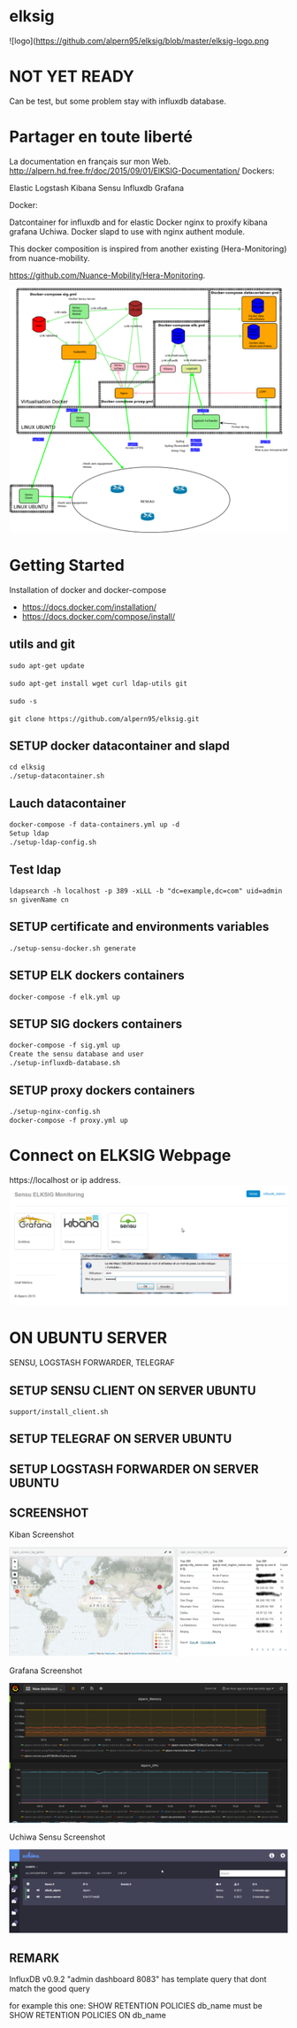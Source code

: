 # elksig

![logo](https://github.com/alpern95/elksig/blob/master/elksig-logo.png
# NOT YET READY 
Can be test, but some problem stay with influxdb database.

# Partager en toute liberté
La documentation en français sur mon Web.
http://alpern.hd.free.fr/doc/2015/09/01/ElKSIG-Documentation/
Dockers:
 
Elastic Logstash Kibana Sensu Influxdb Grafana

Docker:

Datcontainer for influxdb and for elastic
Docker nginx to proxify kibana grafana Uchiwa.
Docker slapd to use with nginx authent module.

This docker composition is inspired from another existing (Hera-Monitoring) from nuance-mobility.

https://github.com/Nuance-Mobility/Hera-Monitoring.

![Architecture](https://github.com/alpern95/elksig/blob/master/ELKSIG.png)

# Getting Started

Installation of docker and docker-compose
 
- https://docs.docker.com/installation/
- https://docs.docker.com/compose/install/


## utils and git

```
sudo apt-get update

sudo apt-get install wget curl ldap-utils git

sudo -s

git clone https://github.com/alpern95/elksig.git

```

## SETUP docker datacontainer and slapd

```
cd elksig
./setup-datacontainer.sh
```

## Lauch datacontainer

```
docker-compose -f data-containers.yml up -d
Setup ldap
./setup-ldap-config.sh
```

## Test ldap
```
ldapsearch -h localhost -p 389 -xLLL -b "dc=example,dc=com" uid=admin sn givenName cn
```

## SETUP certificate and environments variables
```
./setup-sensu-docker.sh generate
```

## SETUP ELK dockers containers
```
docker-compose -f elk.yml up 
```

## SETUP SIG dockers containers
```
docker-compose -f sig.yml up
Create the sensu database and user
./setup-influxdb-database.sh
```

## SETUP proxy dockers containers
```
./setup-nginx-config.sh
docker-compose -f proxy.yml up
```

# Connect on ELKSIG Webpage
https://localhost or ip address.
![ELKSIG_Monitoring](https://github.com/alpern95/elksig/blob/master/ELKSIG_Monitoring.png)

# ON UBUNTU SERVER

 SENSU, LOGSTASH FORWARDER, TELEGRAF

## SETUP SENSU CLIENT ON SERVER UBUNTU
```
support/install_client.sh
```

## SETUP TELEGRAF ON SERVER UBUNTU

## SETUP LOGSTASH FORWARDER ON SERVER UBUNTU


## SCREENSHOT

Kiban Screenshot

![ELKSIG_Monitoring](https://github.com/alpern95/elksig/blob/master/Dash-Kibana4.png)

Grafana Screenshot

![ELKSIG_Monitoring](https://github.com/alpern95/elksig/blob/master/grafana.png)

Uchiwa Sensu Screenshot

![ELKSIG_Monitoring](https://github.com/alpern95/elksig/blob/master/Uchiwa.png)

## REMARK

InfluxDB v0.9.2 "admin dashboard 8083" has template query that dont match the good query

for example this one:
SHOW RETENTION POLICIES db_name 
must be 
SHOW RETENTION POLICIES ON db_name 

